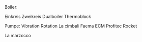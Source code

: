 Boiler:

Einkreis
Zweikreis
Dualboiler
Thermoblock

Pumpe:
Vibration
Rotation
La cimbali
Faema
ECM
Profitec
Rocket


La marzocco


